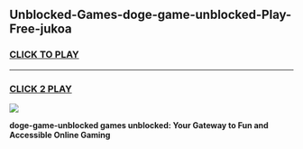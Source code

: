 
## Unblocked-Games-doge-game-unblocked-Play-Free-jukoa
<h3>
<a href="https://premium76.site?title=doge-game-unblocked&ref=23A">CLICK TO PLAY</a></h3>
<hr>

<h3>
<a href="https://premium76.site?title=doge-game-unblocked&ref=23A">CLICK 2 PLAY</a>
  
</h3>

<a href="https://premium76.site?title=doge-game-unblocked&ref=23A"><img src="https://clearcache.store/games.png"></a>


**doge-game-unblocked games unblocked: Your Gateway to Fun and Accessible Online Gaming**

